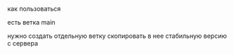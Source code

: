 как пользоваться

есть веткa main

нужно создать отдельную ветку скопировать в нее стабильную версию с сервера


